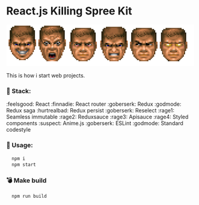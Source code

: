 # React.js Killing Spree Kit

![Rampage!](./godmode.png)

This is how i start web projects.

### :hocho: Stack:
:feelsgood: React
:finnadie: React router
:goberserk: Redux
:godmode: Redux saga
:hurtrealbad: Redux persist
:goberserk: Reselect
:rage1: Seamless immutable
:rage2: Reduxsauce
:rage3: Apisauce
:rage4: Styled components
:suspect: Anime.js
:goberserk: ESLint
:godmode: Standard codestyle

### :gun: Usage:

```bash
  npm i
  npm start
```

### :bomb: Make build

```bash
  npm run build
```
